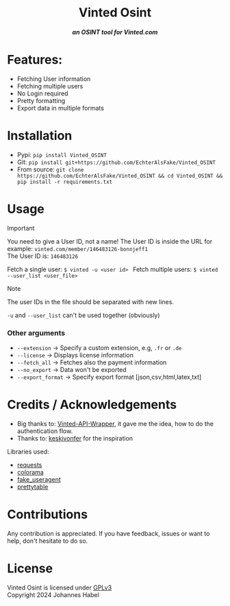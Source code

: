 <h1 align="center">Vinted Osint</h1>
<h5 align="center">an OSINT tool for Vinted.com</h5>


# Features:
- Fetching User information
- Fetching multiple users
- No Login required
- Pretty formatting
- Export data in multiple formats

# Installation
- Pypi: `pip install Vinted_OSINT`
- Git: `pip install git+https://github.com/EchterAlsFake/Vinted_OSINT`
- From source: `git clone https://github.com/EchterAlsFake/Vinted_OSINT && cd Vinted_OSINT && pip install -r requirements.txt`

# Usage

> [!IMPORTANT]
> You need to give a User ID, not a name!
> The User ID is inside the URL for example: `vinted.com/member/146483126-bonnjeff1`
> <br>
> The User ID is: `146483126`

Fetch a single user: `$ vinted -u <user id> `
Fetch multiple users: `$ vinted --user_list <user_file>`

> [!NOTE]
> The user IDs in the file should be separated with new lines.

`-u` and `--user_list` can't be used together (obviously)
### Other arguments

- `--extension` -> Specify a custom extension, e.g, `.fr` or `.de`
- `--license` -> Displays license information
- `--fetch_all` -> Fetches also the payment information
- `--no_export` -> Data won't be exported
- `--export_format` -> Specify export format [json,csv,html,latex,txt]

# Credits / Acknowledgements

- Big thanks to: [Vinted-API-Wrapper](https://github.com/herissondev/vinted-api-wrapper), it gave me the idea, how to do 
  the authentication flow.
- Thanks to: [keskivonfer](https://github.com/megadose/keskivonfer) for the inspiration

Libraries used:

- [requests](https://github.com/psf/requests)
- [colorama](https://github.com/tartley/colorama)
- [fake_useragent](https://github.com/fake-useragent/fake-useragent)
- [prettytable](https://github.com/jazzband/prettytable)


# Contributions
Any contribution is appreciated. If you have feedback, issues or want to help,
don't hesitate to do so.

# License
Vinted Osint is licensed under [GPLv3](https://www.gnu.org/licenses/gpl-3.0.en.html)
<br>Copyright 2024 Johannes Habel


